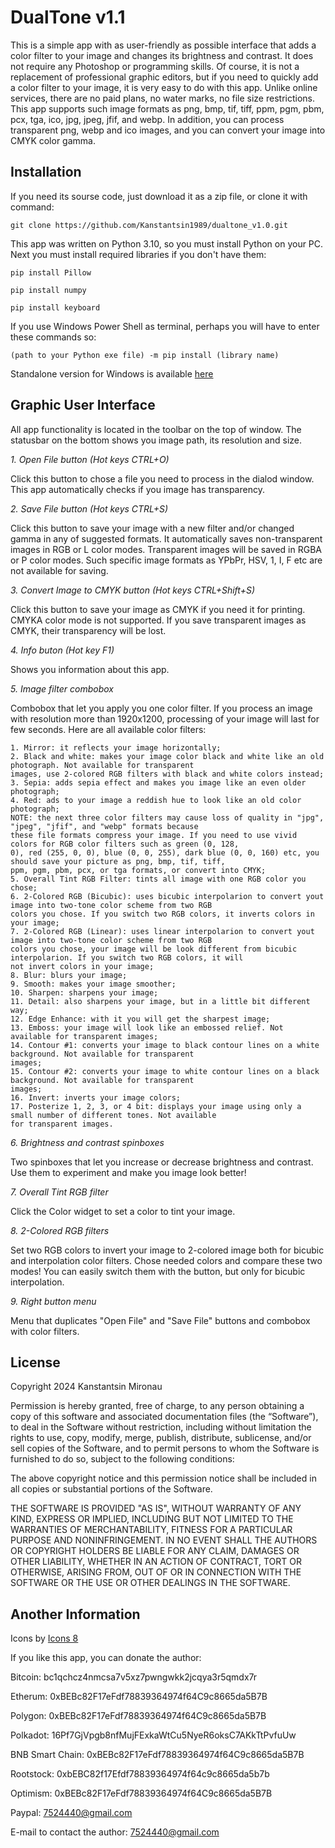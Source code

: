 # DualTone v1.1

This is a simple app with as user-friendly as possible interface that adds a color filter to your image and changes its brightness and contrast. It does not require any Photoshop or programming skills. Of course, it is not a replacement of professional graphic editors, but if you need to quickly add a color filter to your image, it is very easy to do with this app. Unlike online services, there are no paid plans, no water marks, no file size restrictions. This app supports such image formats as png, bmp, tif, tiff, ppm, pgm, pbm, pcx, tga, ico, jpg, jpeg, jfif, and webp. In addition, you can process transparent png, webp and ico images, and you can convert your image into CMYK color gamma.

## Installation

If you need its sourse code, just download it as a zip file, or clone it with command:

```git clone https://github.com/Kanstantsin1989/dualtone_v1.0.git```

This app was written on Python 3.10, so you must install Python on your PC.
Next you must install required libraries if you don't have them:

```pip install Pillow```

```pip install numpy```

```pip install keyboard```

If you use Windows Power Shell as terminal, perhaps you will have to enter these commands so:

```(path to your Python exe file) -m pip install (library name)```

Standalone version for Windows is available [here](https://kanstantsin.itch.io/dualtone)

## Graphic User Interface

All app functionality is located in the toolbar on the top of window. The statusbar on the bottom shows you image path, its resolution and size.

_1. Open File button (Hot keys CTRL+O)_

Click this button to chose a file you need to process in the dialod window. This app automatically checks if you image has transparency.

_2. Save File button (Hot keys CTRL+S)_

Click this button to save your image with a new filter and/or changed gamma in any of suggested formats. It automatically saves non-transparent images in RGB or L color modes. Transparent images will be saved in RGBA or P color modes. Such specific image formats as YPbPr, HSV, 1, I, F etc are not available for saving.

_3. Convert Image to CMYK button (Hot keys CTRL+Shift+S)_

Click this button to save your image as CMYK if you need it for printing. CMYKA color mode is not supported. If you save transparent images as CMYK, their transparency will be lost.

_4. Info buton (Hot key F1)_

Shows you information about this app.

_5. Image filter combobox_

Combobox that let you apply you one color filter. If you process an image with resolution more than 1920x1200, processing of your image will last for few seconds. Here are all available color filters:

    1. Mirror: it reflects your image horizontally;
    2. Black and white: makes your image color black and white like an old photograph. Not available for transparent 
    images, use 2-colored RGB filters with black and white colors instead;
    3. Sepia: adds sepia effect and makes you image like an even older photograph;
    4. Red: ads to your image a reddish hue to look like an old color photograph;
    NOTE: the next three color filters may cause loss of quality in "jpg", "jpeg", "jfif", and "webp" formats because 
    these file formats compress your image. If you need to use vivid colors for RGB color filters such as green (0, 128, 
    0), red (255, 0, 0), blue (0, 0, 255), dark blue (0, 0, 160) etc, you should save your picture as png, bmp, tif, tiff, 
    ppm, pgm, pbm, pcx, or tga formats, or convert into CMYK;
    5. Overall Tint RGB Filter: tints all image with one RGB color you chose;
    6. 2-Colored RGB (Bicubic): uses bicubic interpolarion to convert yout image into two-tone color scheme from two RGB 
    colors you chose. If you switch two RGB colors, it inverts colors in your image;
    7. 2-Colored RGB (Linear): uses linear interpolarion to convert yout image into two-tone color scheme from two RGB 
    colors you chose, your image will be look different from bicubic interpolarion. If you switch two RGB colors, it will 
    not invert colors in your image;
    8. Blur: blurs your image;
    9. Smooth: makes your image smoother;
    10. Sharpen: sharpens your image;
    11. Detail: also sharpens your image, but in a little bit different way;
    12. Edge Enhance: with it you will get the sharpest image;
    13. Emboss: your image will look like an embossed relief. Not available for transparent images;
    14. Contour #1: converts your image to black contour lines on a white background. Not available for transparent 
    images;
    15. Contour #2: converts your image to white contour lines on a black background. Not available for transparent 
    images;
    16. Invert: inverts your image colors;
    17. Posterize 1, 2, 3, or 4 bit: displays your image using only a small number of different tones. Not available 
    for transparent images.

_6. Brightness and contrast spinboxes_

Two spinboxes that let you increase or decrease brightness and contrast. Use them to experiment and make you image look better! 

_7. Overall Tint RGB filter_

Click the Color widget to set a color to tint your image.

_8. 2-Colored RGB filters_

Set two RGB colors to invert your image to 2-colored image both for bicubic and interpolation color filters. Chose needed colors and compare these two modes! You can easily switch them with the button, but only for bicubic interpolation.

_9. Right button menu_

Menu that duplicates "Open File" and "Save File" buttons and combobox with color filters.

## License

Copyright 2024 Kanstantsin Mironau

Permission is hereby granted, free of charge, to any person obtaining a copy of this software and associated documentation files (the “Software”), to deal in the Software without restriction, including without limitation the rights to use, copy, modify, merge, publish, distribute, sublicense, and/or sell copies of the Software, and to permit persons to whom the Software is furnished to do so, subject to the following conditions:

The above copyright notice and this permission notice shall be included in all copies or substantial portions of the Software.

THE SOFTWARE IS PROVIDED "AS IS", WITHOUT WARRANTY OF ANY KIND, EXPRESS OR IMPLIED, INCLUDING BUT NOT LIMITED TO THE WARRANTIES OF MERCHANTABILITY, FITNESS FOR A PARTICULAR PURPOSE AND NONINFRINGEMENT. IN NO EVENT SHALL THE AUTHORS OR COPYRIGHT HOLDERS BE LIABLE FOR ANY CLAIM, DAMAGES OR OTHER LIABILITY, WHETHER IN AN ACTION OF CONTRACT, TORT OR OTHERWISE, ARISING FROM, OUT OF OR IN CONNECTION WITH THE SOFTWARE OR THE USE OR OTHER DEALINGS IN THE SOFTWARE.

## Another Information

Icons by [Icons 8](https://icons8.com)

If you like this app, you can donate the author:

Bitcoin: bc1qchcz4nmcsa7v5xz7pwngwkk2jcqya3r5qmdx7r

Etherum: 0xBEBc82F17eFdf78839364974f64C9c8665da5B7B

Polygon: 0xBEBc82F17eFdf78839364974f64C9c8665da5B7B

Polkadot: 16Pf7GjVpgb8nfMujFExkaWtCu5NyeR6oksC7AKkTtPvfuUw

BNB Smart Chain: 0xBEBc82F17eFdf78839364974f64C9c8665da5B7B

Rootstock: 0xbEBC82f17Efdf78839364974f64c9c8665da5b7b

Optimism: 0xBEBc82F17eFdf78839364974f64C9c8665da5B7B

Paypal: 7524440@gmail.com

E-mail to contact the author: 7524440@gmail.com

